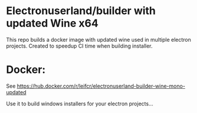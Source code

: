 # Electronuserland/builder with updated Wine x64

This repo builds a docker image with updated wine used in multiple electron projects.
Created to speedup CI time when building installer.

# Docker:
See https://hub.docker.com/r/leifcr/electronuserland-builder-wine-mono-updated

Use it to build windows installers for your electron projects...

